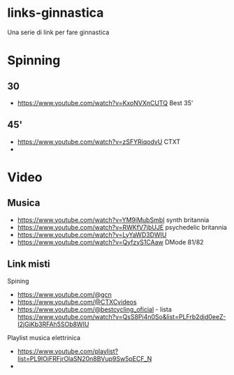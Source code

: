 # links-ginnastica
Una serie di link per fare ginnastica


# Spinning

## 30

- https://www.youtube.com/watch?v=KxoNVXnCUTQ Best 35'

## 45'

- https://www.youtube.com/watch?v=zSFYRiqodvU  CTXT
- 


# Video

## Musica

- https://www.youtube.com/watch?v=YM9iMubSmbI synth britannia
- https://www.youtube.com/watch?v=RWKfV7jbUJE psychedelic britannia
- https://www.youtube.com/watch?v=LyYaWD3DWIU
- https://www.youtube.com/watch?v=QyfzyS1CAaw  DMode 81/82  



## Link misti

Spining

- https://www.youtube.com/@gcn
- https://www.youtube.com/@CTXCvideos
- https://www.youtube.com/@bestcycling_oficial - lista https://www.youtube.com/watch?v=QsS8Pj4n0So&list=PLFrb2djd0eeZ-I2jGiKb3RFAh5SOb8WIU

Playlist musica elettrinica

- https://www.youtube.com/playlist?list=PL9IOjFRFjrOlaSN20n8BVup9Sw5pECF_N
- 
